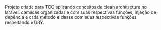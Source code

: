 Projeto criado para TCC aplicando conceitos de clean architecture no laravel. 
camadas organizadas e com suas respectivas funções, injeção de depência e cada método e classe com suas respectivas funções respeitando o DRY.
